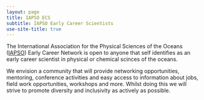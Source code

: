 ```yaml
---
layout: page
title: IAPSO ECS
subtitle: IAPSO Early Career Scientists
use-site-title: true
---
```


The International Association for the Physical Sciences of the Oceans ([IAPSO](http://iapso.iugg.org/)) Early Career Network is open to anyone that self identifies as an early career scientist in physical or chemical scinces of the oceans.

We envision a community that will provide networking opportunities, mentoring, conference activities and easy access to information about jobs, field work opportunities, workshops and more. Whilst doing this we will strive to promote diversity and inclusivity as actively as possible.
